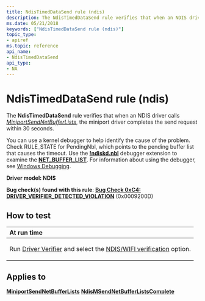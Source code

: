 ```yaml
---
title: NdisTimedDataSend rule (ndis)
description: The NdisTimedDataSend rule verifies that when an NDIS driver calls MiniportSendNetBufferLists, the miniport driver completes the send request within 30 seconds.
ms.date: 05/21/2018
keywords: ["NdisTimedDataSend rule (ndis)"]
topic_type:
- apiref
ms.topic: reference
api_name:
- NdisTimedDataSend
api_type:
- NA
---
```


# NdisTimedDataSend rule (ndis)


The **NdisTimedDataSend** rule verifies that when an NDIS driver calls [*MiniportSendNetBufferLists*](/windows-hardware/drivers/ddi/ndis/nc-ndis-miniport_send_net_buffer_lists), the miniport driver completes the send request within 30 seconds.

You can use a kernel debugger to help identify the cause of the problem. Check RULE\_STATE for PendingNbl, which points to the pending buffer list that causes the timeout. Use the [**!ndiskd.nbl**](../debugger/-ndiskd-nbl.md) debugger extension to examine the [**NET\_BUFFER\_LIST**](/windows-hardware/drivers/ddi/nbl/ns-nbl-net_buffer_list). For information about using the debugger, see [Windows Debugging](../debugger/index.md).

**Driver model: NDIS**

**Bug check(s) found with this rule**: [**Bug Check 0xC4: DRIVER\_VERIFIER\_DETECTED\_VIOLATION**](../debugger/bug-check-0xc4--driver-verifier-detected-violation.md) (0x0009200D)


## How to test

<table>
<colgroup>
<col width="100%" />
</colgroup>
<thead>
<tr class="header">
<th align="left">At run time</th>
</tr>
</thead>
<tbody>
<tr class="odd">
<td align="left"><p>Run <a href="/windows-hardware/drivers/devtest/driver-verifier" data-raw-source="[Driver Verifier](./driver-verifier.md)">Driver Verifier</a> and select the <a href="/windows-hardware/drivers/devtest/ndis-wifi-verification" data-raw-source="[NDIS/WIFI verification](./ndis-wifi-verification.md)">NDIS/WIFI verification</a> option.</p></td>
</tr>
</tbody>
</table>

 

## Applies to

[**MiniportSendNetBufferLists**](/windows-hardware/drivers/ddi/ndis/nc-ndis-miniport_send_net_buffer_lists)
[**NdisMSendNetBufferListsComplete**](/windows-hardware/drivers/ddi/ndis/nf-ndis-ndismsendnetbufferlistscomplete)
